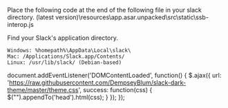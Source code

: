 Place the following code at the end of the following file in your slack directory.
(latest version)\resources\app.asar.unpacked\src\static\ssb-interop.js

Find your Slack's application directory.

    Windows: %homepath%\AppData\Local\slack\
    Mac: /Applications/Slack.app/Contents/
    Linux: /usr/lib/slack/ (Debian-based)


document.addEventListener('DOMContentLoaded', function() {
  $.ajax({
    url: 'https://raw.githubusercontent.com/DempseyBlum/slack-dark-theme/master/theme.css',
    success: function(css) {
      $("<style></style>").appendTo('head').html(css);
    }
  });
 });
